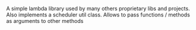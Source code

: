 A simple lambda library used by many others proprietary libs and projects. Also implements a scheduler util class. Allows to pass functions / methods as arguments to other methods